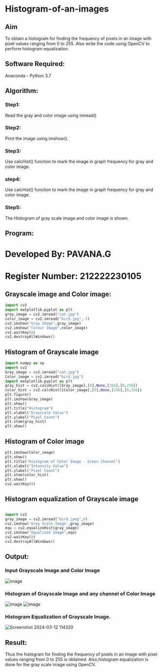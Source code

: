 # Histogram-of-an-images
## Aim
To obtain a histogram for finding the frequency of pixels in an Image with pixel values ranging from 0 to 255. Also write the code using OpenCV to perform histogram equalization.

## Software Required:
Anaconda - Python 3.7

## Algorithm:
### Step1:
Read the gray and color image using imread()

### Step2:
Print the image using imshow().

### Step3:
Use calcHist() function to mark the image in graph frequency for gray and color image.

### step4:
Use calcHist() function to mark the image in graph frequency for gray and color image.

### Step5:
The Histogram of gray scale image and color image is shown.


## Program:

# Developed By: PAVANA.G
# Register Number: 212222230105

## Grayscale image and Color image:
```python
import cv2
import matplotlib.pyplot as plt
gray_image = cv2.imread("cat.jpg")
color_image = cv2.imread("bird.jpg",-1)
cv2.imshow("Gray Image",gray_image)
cv2.imshow("Colour Image",color_image)
cv2.waitKey(0)
cv2.destroyAllWindows()
```
## Histogram of Grayscale image
```python
import numpy as np
import cv2
Gray_image = cv2.imread("cat.jpg")
Color_image = cv2.imread("bird.jpg")
import matplotlib.pyplot as plt
gray_hist = cv2.calcHist([Gray_image],[0],None,[256],[0,256])
color_hist = cv2.calcHist([Color_image],[0],None,[256],[0,256])
plt.figure()
plt.imshow(Gray_image)
plt.show()
plt.title("Histogram")
plt.xlabel("Grayscale Value")
plt.ylabel("Pixel Count")
plt.stem(gray_hist)
plt.show()
```
## Histogram of Color image
```python
plt.imshow(Color_image)
plt.show()
plt.title("Histogram of Color Image - Green Channel")
plt.xlabel("Intensity Value")
plt.ylabel("Pixel Count")
plt.stem(color_hist)
plt.show()
cv2.waitKey(0)
```
## Histogram equalization of Grayscale image
```python

import cv2
gray_image = cv2.imread("bird.jpeg",0)
cv2.imshow('Grey Scale Image',gray_image)
equ = cv2.equalizeHist(gray_image)
cv2.imshow("Equalized Image",equ)
cv2.waitKey(0)
cv2.destroyAllWindows()
```

## Output:
### Input Grayscale Image and Color Image
![image](https://github.com/gpavana/Histogram-of-an-images/assets/118787343/97daf977-a8c7-46d2-81f4-9095ef5acdb9)

### Histogram of Grayscale Image and any channel of Color Image
![image](https://github.com/gpavana/Histogram-of-an-images/assets/118787343/bee63b2d-4eca-4487-bc7f-63a0e3bc0833)
![image](https://github.com/gpavana/Histogram-of-an-images/assets/118787343/418c8d72-c2bc-4097-a9e4-4e2ae08b8a5f)

### Histogram Equalization of Grayscale Image.
![Screenshot 2024-03-12 114320](https://github.com/gpavana/Histogram-of-an-images/assets/118787343/84e31c01-4c3f-4d84-b616-89b1f92db2ab)

## Result: 
Thus the histogram for finding the frequency of pixels in an image with pixel values ranging from 0 to 255 is obtained. Also,histogram equalization is done for the gray scale image using OpenCV.
